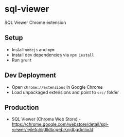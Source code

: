 # sql-viewer
SQL Viewer Chrome extension

## Setup
* Install `nodejs` and `npm`
* Install dev dependencies via `npm install`
* Run `grunt`

## Dev Deployment
* Open `chrome://extensions` in Google Chrome
* Load unpackaged extensions and point to `src/` folder

## Production
* SQL Viewer (Chrome Web Store) - https://chrome.google.com/webstore/detail/sql-viewer/iejlefphljdlldbogebiknjdbgdmlodd
